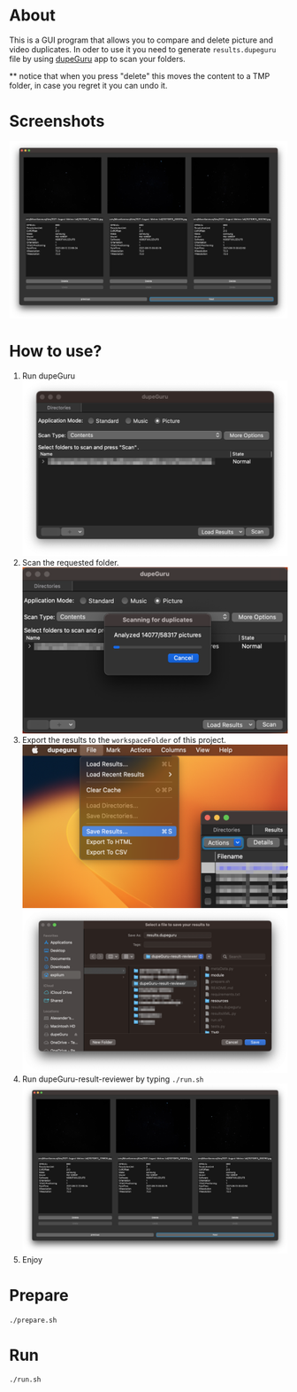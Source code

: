 # About
This is a GUI program that allows you to compare and delete picture and video duplicates.
In oder to use it you need to generate `results.dupeguru` file by using [dupeGuru](https://dupeguru.voltaicideas.net/) app to scan your folders.

** notice that when you press "delete" this moves the content to a TMP folder, in case you regret it you can undo it.

# Screenshots
   ![image](./resources/readme/dupeGuru-result-reviewer.png)
# How to use?
1. Run dupeGuru
   ![image](./resources/readme/dupeGuru-main.png)
2. Scan the requested folder.
   ![image](./resources/readme/dupeGuru-Scanning.png)
3. Export the results to the `workspaceFolder` of this project.
   ![image](./resources/readme/dupeGuru-Save%20Results.png)
   ![image](./resources/readme/dupeGuru-Save%20as.png)
4. Run dupeGuru-result-reviewer by typing `./run.sh`
   ![image](./resources/readme/dupeGuru-result-reviewer.png)
5. Enjoy

# Prepare
```terminal
./prepare.sh
```

# Run
```terminal
./run.sh
```